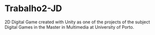 # Trabalho2-JD
2D Digital Game created with Unity as one of the projects of the subject Digital Games in the Master in Multimedia at University of Porto.
